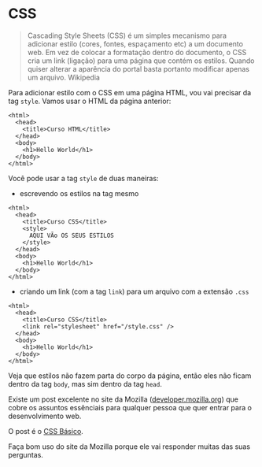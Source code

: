 # CSS

> Cascading Style Sheets (CSS) é um simples mecanismo para adicionar estilo (cores, fontes, espaçamento etc) a um documento web.
> Em vez de colocar a formatação dentro do documento, o CSS cria um link (ligação) para uma página que contém os estilos. Quando quiser alterar a aparência do portal basta portanto modificar apenas um arquivo.
> Wikipedia

Para adicionar estilo com o CSS em uma página HTML, vou vai precisar da tag `style`. Vamos usar o HTML da página anterior:

```
<html>
  <head>
    <title>Curso HTML</title>
  </head>
  <body>
    <h1>Hello World</h1>
  </body>
</html>
```

Você pode usar a tag `style` de duas maneiras:

- escrevendo os estilos na tag mesmo

```
<html>
  <head>
    <title>Curso CSS</title>
    <style>
      AQUI VÃo OS SEUS ESTILOS
    </style>
  </head>
  <body>
    <h1>Hello World</h1>
  </body>
</html>
```

- criando um link (com a tag `link`) para um arquivo com a extensão `.css`

```
<html>
  <head>
    <title>Curso CSS</title>
    <link rel="stylesheet" href="/style.css" />
  </head>
  <body>
    <h1>Hello World</h1>
  </body>
</html>
```

Veja que estilos não fazem parta do corpo da página, então eles não ficam dentro da tag `body`, mas sim dentro da tag `head`.

Existe um post excelente no site da Mozilla ([developer.mozilla.org](https://developer.mozilla.org)) que cobre os assuntos essênciais para qualquer pessoa que quer entrar para o desenvolvimento web.

O post é o [CSS Básico](https://developer.mozilla.org/pt-BR/docs/Aprender/Getting_started_with_the_web/CSS_basico).

Faça bom uso do site da Mozilla porque ele vai responder muitas das suas perguntas.
